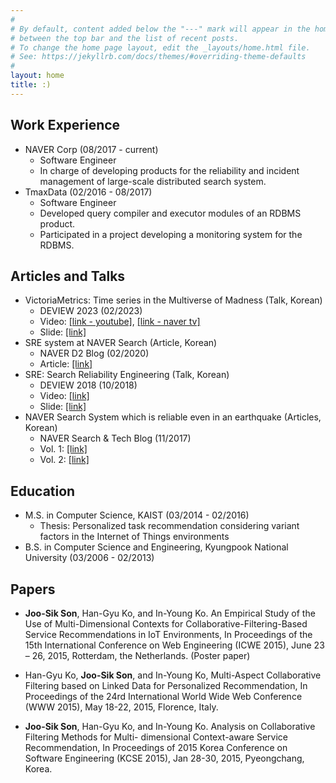 ```yaml
---
#
# By default, content added below the "---" mark will appear in the home page
# between the top bar and the list of recent posts.
# To change the home page layout, edit the _layouts/home.html file.
# See: https://jekyllrb.com/docs/themes/#overriding-theme-defaults
#
layout: home
title: :)
---
```


## Work Experience
* NAVER Corp (08/2017 - current)
  * Software Engineer
  * In charge of developing products for the reliability and incident management of large-scale distributed search system.
* TmaxData (02/2016 - 08/2017)
  * Software Engineer
  * Developed query compiler and executor modules of an RDBMS product.
  * Participated in a project developing a monitoring system for the RDBMS.

## Articles and Talks
* VictoriaMetrics: Time series in the Multiverse of Madness (Talk, Korean)
  * DEVIEW 2023 (02/2023)  
  * Video: [[link - youtube]](https://youtu.be/OUyXPgVcdw4), [[link - naver tv]](https://tv.naver.com/v/33918943)
  * Slide: [[link]](https://deview.kr/2023/sessions/558)
* SRE system at NAVER Search (Article, Korean)
  * NAVER D2 Blog (02/2020)
  * Article: [[link]](https://d2.naver.com/helloworld/2047663)
* SRE: Search Reliability Engineering (Talk, Korean)
  * DEVIEW 2018 (10/2018)
  * Video: [[link]](https://deview.kr/2018/schedule/253?lang=en)
  * Slide: [[link]](https://www.slideshare.net/deview/216sresearchreliabilityengineering) 
* NAVER Search System which is reliable even in an earthquake (Articles, Korean)
  * NAVER Search & Tech Blog (11/2017)
  * Vol. 1: [[link]](http://blog.naver.com/naver_search/221150527232)
  * Vol. 2: [[link]](http://blog.naver.com/naver_search/221151934172)

## Education
* M.S. in Computer Science, KAIST (03/2014 - 02/2016)
  * Thesis: Personalized task recommendation considering variant factors in the Internet of Things environments
* B.S. in Computer Science and Engineering, Kyungpook National University (03/2006 - 02/2013)

## Papers
* **Joo-Sik Son**, Han-Gyu Ko, and In-Young Ko. An Empirical Study of the Use of Multi-Dimensional Contexts for Collaborative-Filtering-Based Service Recommendations in IoT Environments, In Proceedings of the 15th International Conference on Web Engineering (ICWE 2015), June 23 – 26, 2015, Rotterdam, the Netherlands. (Poster paper)

* Han-Gyu Ko, **Joo-Sik Son**, and In-Young Ko, Multi-Aspect Collaborative Filtering based on Linked Data for Personalized Recommendation, In Proceedings of the 24rd International World Wide Web Conference (WWW 2015), May 18-22, 2015, Florence, Italy.

* **Joo-Sik Son**, Han-Gyu Ko, and In-Young Ko. Analysis on Collaborative Filtering Methods for Multi- dimensional Context-aware Service Recommendation, In Proceedings of 2015 Korea Conference on Software Engineering (KCSE 2015), Jan 28-30, 2015, Pyeongchang, Korea.

